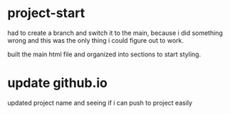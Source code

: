 # project-start

had to create a branch and switch it to the main, because i did something wrong and this was the only thing i could figure out to work.

built the main html file and organized into sections to start styling.

# update github.io

updated project name and seeing if i can push to project easily

